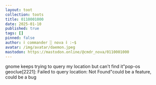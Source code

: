 ```yaml
---
layout: toot
collection: toots
title: 0110001000
date: 2025-01-10
published: true
tags: []
pinned: false
author: ⸸ commander ░ nova ⸸ :~$
avatar: /img/avatar/daemon.jpeg
mastodon: https://mastodon.online/@cmdr_nova/0110001000
---
```


gnome keeps trying to query my location but can't find it"pop-os geoclue[2221]: Failed to query location: Not Found"could be a feature, could be a bug
